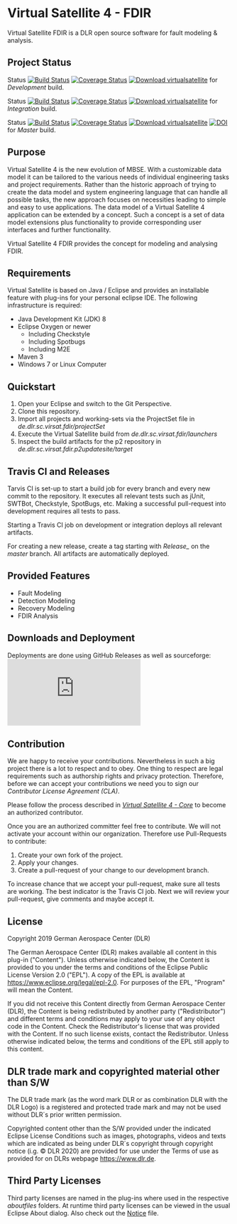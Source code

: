 # Virtual Satellite 4 - FDIR

Virtual Satellite FDIR is a DLR open source software for fault modeling & analysis.

## Project Status

Status 
[![Build Status](https://travis-ci.com/virtualsatellite/VirtualSatellite4-FDIR.svg?branch=development)](https://travis-ci.com/virtualsatellite/VirtualSatellite4-FDIR) 
[![Coverage Status](https://codecov.io/gh/virtualsatellite/VirtualSatellite4-FDIR/branch/development/graph/badge.svg)](https://codecov.io/gh/virtualsatellite/VirtualSatellite4-FDIR) 
[![Download virtualsatellite](https://img.shields.io/sourceforge/dt/virtualsatellite.svg)](https://sourceforge.net/projects/virtualsatellite/files/development/) 
for *Development* build.

Status 
[![Build Status](https://travis-ci.com/virtualsatellite/VirtualSatellite4-FDIR.svg?branch=integration)](https://travis-ci.com/virtualsatellite/VirtualSatellite4-FDIR) 
[![Coverage Status](https://codecov.io/gh/virtualsatellite/VirtualSatellite4-FDIR/branch/integration/graph/badge.svg)](https://codecov.io/gh/virtualsatellite/VirtualSatellite4-FDIR) 
[![Download virtualsatellite](https://img.shields.io/sourceforge/dt/virtualsatellite.svg)](https://sourceforge.net/projects/virtualsatellite/files/integration/) 
for *Integration* build.

Status 
[![Build Status](https://travis-ci.com/virtualsatellite/VirtualSatellite4-FDIR.svg?branch=master)](https://travis-ci.com/virtualsatellite/VirtualSatellite4-FDIR) 
[![Coverage Status](https://codecov.io/gh/virtualsatellite/VirtualSatellite4-FDIR/branch/master/graph/badge.svg)](https://codecov.io/gh/virtualsatellite/VirtualSatellite4-FDIR) 
[![Download virtualsatellite](https://img.shields.io/sourceforge/dt/virtualsatellite.svg)](https://sourceforge.net/projects/virtualsatellite/files/release/) 
[![DOI](https://zenodo.org/badge/192903036.svg)](https://zenodo.org/badge/latestdoi/192903036)
for *Master* build.

## Purpose

Virtual Satellite 4 is the new evolution of MBSE. With a customizable data model it can be tailored to the various needs of individual engineering tasks and project requirements. Rather than the historic approach of trying to create the data model and system engineering language that can handle all possible tasks, the new approach focuses on necessities leading to simple and easy to use applications. The data model of a Virtual Satellite 4 application can be extended by a concept. Such a concept is a set of data model extensions plus functionality to provide corresponding user interfaces and further functionality.

Virtual Satellite 4 FDIR provides the concept for modeling and analysing FDIR. 

## Requirements 

Virtual Satellite is based on Java / Eclipse and provides an installable feature with plug-ins for your personal eclipse IDE. The following infrastructure is required:
 - Java Development Kit (JDK) 8
 - Eclipse Oxygen or newer
   - Including Checkstyle
   - Including Spotbugs
   - Including M2E
 - Maven 3
 - Windows 7 or Linux Computer

## Quickstart

1. Open your Eclipse and switch to the Git Perspective.
2. Clone this repository.
3. Import all projects and working-sets via the ProjectSet file in _de.dlr.sc.virsat.fdir/projectSet_
6. Execute the Virtual Satellite build from _de.dlr.sc.virsat.fdir/launchers_
7. Inspect the build artifacts for the p2 repository in _de.dlr.sc.virsat.fdir.p2updatesite/target_

## Travis CI and Releases

Tarvis CI is set-up to start a build job for every branch and every new commit to the repository. It executes all relevant tests such as jUnit, SWTBot, Checkstyle, SpotBugs, etc. Making a successful pull-request into development requires all tests to pass.

Starting a Travis CI job on development or integration deploys all relevant artifacts.

For creating a new release, create a tag starting with *Release_* on the *master* branch. All artifacts are automatically deployed.

## Provided Features

- Fault Modeling
- Detection Modeling
- Recovery Modeling
- FDIR Analysis

## Downloads and Deployment

Deployments are done using GitHub Releases as well as sourceforge: [![Download virtualsatellite](https://sourceforge.net/sflogo.php?type=13&group_id=3065053)](https://sourceforge.net/projects/virtualsatellite/files/)

## Contribution

We are happy to receive your contributions. Nevertheless in such a big project there is a lot to respect and to obey. 
One thing to respect are legal requirements such as authorship rights and privacy protection. 
Therefore, before we can accept your contributions we need you to sign our *Contributor License Agreement (CLA)*.

Please follow the process described in *[Virtual Satellite 4 - Core](https://github.com/virtualsatellite/VirtualSatellite4-Core)* to become an authorized contributor. 

Once you are an authorized committer feel free to contribute. We will not activate your account within our organization. Therefore use Pull-Requests to contribute:

1. Create your own fork of the project.
2. Apply your changes.
3. Create a pull-request of your change to our development branch.

To increase chance that we accept your pull-request, make sure all tests are working. The best indicator is the Travis CI job. Next we will review your pull-request, give comments and maybe accept it.

## License

Copyright 2019 German Aerospace Center (DLR)

The German Aerospace Center (DLR) makes available all content in this plug-in ("Content").  Unless otherwise indicated below, the Content is provided to you under the terms and conditions of the Eclipse Public License Version 2.0 ("EPL").  A copy of the EPL is available at https://www.eclipse.org/legal/epl-2.0. For purposes of the EPL, "Program" will mean the Content.

If you did not receive this Content directly from German Aerospace Center (DLR), the Content is being redistributed by another party ("Redistributor") and different terms and conditions may apply to your use of any object code in the Content.  Check the Redistributor's license that was provided with the Content.  If no such license exists, contact the Redistributor.  Unless otherwise indicated below, the terms and conditions of the EPL still apply to this content.<p>

## DLR trade mark and copyrighted material other than S/W

The DLR trade mark (as the word mark DLR or as combination DLR with the DLR Logo) is a registered and protected trade mark and may not be used without DLR´s prior written permission. 

Copyrighted content other than the S/W provided under the indicated Eclipse License Conditions such as images, photographs, videos and texts which are indicated as being under DLR´s copyright through copyright notice (i.g. © DLR 2020) are provided for use under the Terms of use as provided for on DLRs webpage <https://www.dlr.de>.

## Third Party Licenses

Third party licenses are named in the plug-ins where used in the respective _aboutfiles_ folders. At runtime third party licenses can be viewed in the usual Eclipse About dialog. Also check out the [Notice](NOTICE.md) file.
